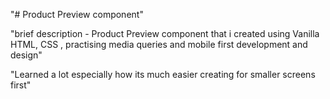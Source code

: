 "# Product Preview component"


"brief description - Product Preview component that i created using Vanilla HTML, CSS , practising media queries and mobile first development and design"

"Learned a lot especially how its much easier creating for smaller screens first"
